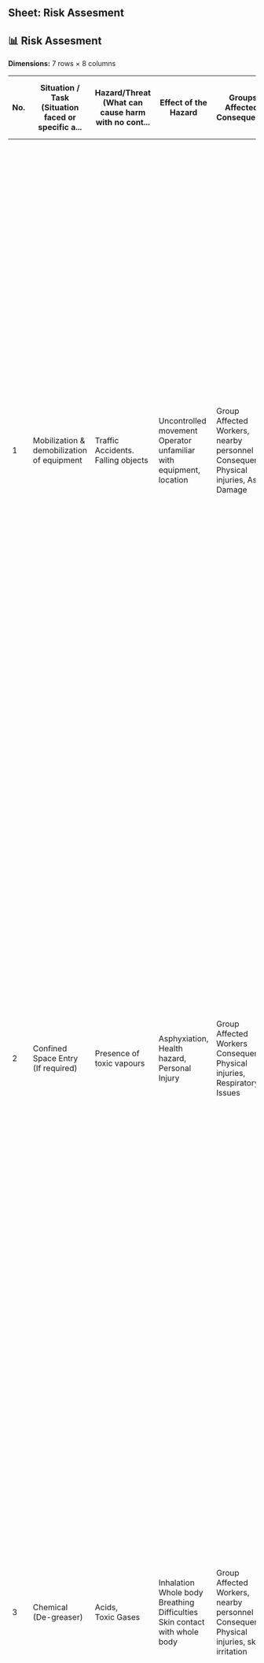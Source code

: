 
## Sheet: Risk Assesment

## 📊 Risk Assesment

**Dimensions:** 7 rows × 8 columns

| **No.** | **Situation / Task (Situation faced or specific a...** | **Hazard/Threat (What can cause harm with no cont...** | **Effect of the Hazard** | **Groups Affected/ Consequence** | **Initial Risk (Highest Rating) (Severity/ Likeli...** | **Control measures required to reduce Initial Ris...** | **Residual / Tolerable Risk (Severity / Likelihoo...** |
| --- | --- | --- | --- | --- | --- | --- | --- |
| 1 | Mobilization & demobilization of equipment | Traffic Accidents.<br>Falling objects | Uncontrolled movement<br>Operator unfamiliar with equipment, location | Group Affected<br>Workers, nearby personnel<br>Consequence<br>Physical injuries, Asset Damage | 2B (P) (A) | Control Measures<br> Follow permit to work procedure and obtain applicable PTW (PA & PH)<br> All crew members to be Provided with Orientation specific to the equipment with on-site mock as deemed (PA & PH)<br> Appropriate PPE (PA & PH)<br> Third party certification. (PA)<br> PDO Certified Drivers. (PA)<br> Spark arrestors (PA)<br> Valid driving license. (PA)<br> No Driving in Foggy / Dusty condition / or low visibility. (PA & PH)<br> Equipment’s to be secured properly on the transportation vehicle. (PA & PH)<br> Ensure fitness of all vehicles, mobile plant and equipment (PA & PH)<br> Respect Site Rules for speed restrictions and access routes. (PA & PH & Driver)<br> Follow PDO journey plan procedures. (Driver)<br> Daily Vehicle / Maintenance checklist to be completed. (PH & Driver)<br> Designate parking area for vehicles (Driver)<br>Recovery Measures<br> Competent personnel. (PA & PH)<br> First aider must be available in the team. (PA & PH) | 1B (P) (A) |
| 2 | Confined Space Entry<br>(If required) | Presence of toxic vapours | Asphyxiation, Health hazard, Personal Injury | Group Affected<br>Workers<br>Consequence<br>Physical injuries, Respiratory Issues | 2C (P) | Control Measures<br> Obtain Valid Permit and confined Space Entry Certificates (PA & PH)<br> Ensure the positive isolation and Safety Critical Equipment are override (PA, PH & AA)<br> Provide proper ventilation (PA &PH)<br> Provide Continuous Gas monitoring (PH)<br> Provide and Wear Appropriate breathing apparatus prior to enter into confined space (PA & PH)<br> Follow summer safety precautions and rest cycle and drink water (PH & PA)<br> Attached valid TPE certificate for compressor and diesel equipment with permit (PA & PH)<br> Ensure all coupling connections on the airlines are secured properly Provide adequate ventures/exhaust fans (PH)<br> Provide/Use only Inspected compressors with Air quality certificates. (PA & PH)<br>Recovery Measures<br> First aider must be available in the team. (PA & PH)<br> First aid box available at site (PH).<br> Awareness of PDO emergency number/24385555 | 1C (P) |
| 3 | Chemical (De-greaser) | Acids,<br>Toxic Gases | Inhalation Whole body<br>Breathing Difficulties<br>Skin contact with whole body | Group Affected<br>Workers, nearby personnel<br>Consequence<br>Physical injuries, skin irritation | 2C (P) | Control Measures<br> Training and awareness (PA)<br> Conduct tool box talk before starting job. (PH)<br> Any unsafe situation created, Use nearest escape gate.(PH)<br> Ensure Foam/ DCP Fire extinguisher to be at site. (PH)<br> Check NORM Before starting Job. (PH)<br> Use Proper PPE (Disposable Coverall- Tychem C or equivalent (for confined space entrants), 3M 4520/4565 or equivalent (for team working outside), Gum boot, Rubber gloves Ansel 37-676, Techtion gloves, Breathing mask-FFP3(for outside working team). (PH)<br> SABA for Internal (C/S) worker. (PH)<br> Use cut drums for preventing Spillages. (PH)<br> Use Vacuum Tanker. (PH)<br>Recovery Measures<br> First aider must be available in the team. (PA & PH)<br> First aid box available at site (P/H)..<br> Awareness of PDO emergency number/24385555 | 1C (P) |
| 4 | Coating | Fumes<br>Vapour Splashing<br>Spillage | Health Issues Asset Damage Fire Hazard<br>Hearing illness for prolonged Exposure to noise. | Group Affected<br>Workers, nearby personnel<br>Consequence<br>Physical injuries, Respiratory Issues | 3B (P)(A) | Control Measures<br> Provide Cartridge type 6800-OV full face Mask, Ansell 58-535W-Gloves,3m 4535 Disposal coverall (PH)<br> Fire extinguisher Foam/ DCP to be at site. (PH)<br> Provide/ Use Ear Plug 3m1110 (PH)<br> Provide eye wash facilities (PH)<br> Provide Chemical Handling Awareness (PH)<br> Follow the Chemical Handling Procedure and standard. (PH)<br> Keep safety data sheet at the site (PH)<br> All the hoses should be check before start job(PH)<br>Recovery Measures<br> First aider must be available in the team. (PA & PH)<br> First aid box available at site(PH) .<br> Awareness of PDO emergency number/24385555 | 1B (P)(A) |
| 5 | Grit Blasting | Pressurised Hose Failure,<br>Dust | Personnel Injuries<br>Asset Damage | Group Affected<br>Workers, nearby personnel | 3B (P)(A) | Control Measures<br> Conduct tool box talk before starting job. (PH)<br> Provide/ Use NOVA3 blasting Hood. (PH)<br> Ensure the Blasting equipment is inspected. (PH) | 1B (P)(A) |
| 6 | Erect/ Dismantle scaffolding | Slipping / Tripping<br>Incompetent personnel<br>Damaged materials<br>Damaged Tools | Major Personnel Injuries<br>Asset Damages | Group Affected<br>Workers, nearby personnel<br>Consequence<br>Physical injuries, Asset Damages | 3B (P)(A) | Control Measures<br> Conduct tool box talk before starting job. (PH)<br> Ensure the employees are having valid CISRS training cards. (PH)<br> secure the tools with tool lanyard while working . (PH)<br> Use trained and Competent peoples. (PH)<br> Proper Barricading and Sign boards. (PH)<br> Use PPE and proper communication while manual handling. (PH)<br>Hook the Safety harness while working at height (PH)<br>Recovery Measures<br> First aider must be available in the team. (PA & PH)<br> First aid box available at site (PH)<br> Awareness of PDO emergency number/24385555 | 1B (P)(A) |
| 7 | High Pressure<br>Washing | High Pressure. Slip, trip fall.<br>Hose failure. | Personal Injury | Group Affected<br>Workers, nearby<br>personnel<br>Consequence<br>Physical injuries,<br>Asset damage | 2C (P) | Control Measures<br>• Use only trained personnel. (PH)<br>• Before starting the activity conduct a routine<br>check-up all hoses and equipment. (PH)<br>• Never direct water jet towards body part. (PH)<br>• Avoid standing in line of fire. (PH)<br>• Third-party certified machinery. (PH & PA)<br>• Limited personnel. (PH)<br>• First Aid. (PH)<br>• Ensure availability of eye wash station (PH)<br>• Hose joint must be intact & secured with the whip<br>Arrestor. (PH)<br>• Hose joints must be intact. (PH)<br>• Use appropriate PPE (PH)<br>• All non-operating personnel to keep a safe<br>distance. (PH)<br>• Filtered water supply to prevent blockage of HP<br>Line (PH)<br>• HP hoses must not bend. (PH)<br>• Wash Pump operator should always present<br>nearby. (PH)<br>• Keep area barricade and provide sign boards<br>(PH)<br>Recovery Measures<br>• First aider must be available in the team. (PA &<br>PH)<br>• First aid box available at site (PH).<br>• Awareness of PDO emergency number/24385555 | 1C (P) |